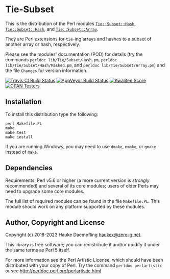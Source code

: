 Tie-Subset
==========

This is the distribution of the Perl modules
[`Tie::Subset::Hash`](https://metacpan.org/pod/Tie::Subset::Hash),
[`Tie::Subset::Hash`](https://metacpan.org/pod/Tie::Subset::Hash::Masked), and
[`Tie::Subset::Array`](https://metacpan.org/pod/Tie::Subset::Array).

They are Perl extensions for `tie`-ing arrays and hashes to a
subset of another array or hash, respectively.

Please see the modules' documentation (POD) for details (try the
commands `perldoc lib/Tie/Subset/Hash.pm`, `perldoc
lib/Tie/Subset/Hash/Masked.pm`, and `perldoc lib/Tie/Subset/Array.pm`)
and the file `Changes` for version  information.

[![Travis CI Build Status](https://travis-ci.org/haukex/Tie-Subset.svg)](https://travis-ci.org/haukex/Tie-Subset)
[![AppVeyor Build Status](https://ci.appveyor.com/api/projects/status/github/haukex/Tie-Subset?svg=true)](https://ci.appveyor.com/project/haukex/tie-subset)
[![Kwalitee Score](https://cpants.cpanauthors.org/dist/Tie-Subset.svg)](https://cpants.cpanauthors.org/dist/Tie-Subset)
[![CPAN Testers](https://badges.zero-g.net/cpantesters/Tie-Subset.svg)](http://matrix.cpantesters.org/?dist=Tie-Subset)

Installation
------------

To install this distribution type the following:

	perl Makefile.PL
	make
	make test
	make install

If you are running Windows, you may need to use `dmake`, `nmake`,
or `gmake` instead of `make`.

Dependencies
------------

Requirements: Perl v5.6 or higher (a more current version is
*strongly* recommended) and several of its core modules; users of
older Perls may need to upgrade some core modules.

The full list of required modules can be found in the file
`Makefile.PL`. This module should work on any platform supported 
by these modules.

Author, Copyright and License
-----------------------------

Copyright (c) 2018-2023 Hauke Daempfling <haukex@zero-g.net>.

This library is free software; you can redistribute it and/or modify
it under the same terms as Perl 5 itself.

For more information see the Perl Artistic License,
which should have been distributed with your copy of Perl.
Try the command `perldoc perlartistic` or see
<http://perldoc.perl.org/perlartistic.html>

